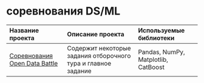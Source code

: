 # соревнования DS/ML

| Название проекта                                                                                                                                                                                                                                                                                                                                                                                                                                                        | Описание проекта                                                                                                                                                                  | Используемые библиотеки                                  |
| :-----------------------------------------------------------------------------------------------------------------------------------------------------------------------------------------------------------------------------------------------------------------------------------------------------------------------------------------------------------------------------------------------------------------------------------------------------------------------|:----------------------------------------------------------------------------------------------------------------------------------------------------------------------------------|:---------------------------------------------------------|
| [Соревнования Open Data Battle](https://github.com/MokryYezhik/ds_ml_projects/tree/main/open_data_battle_bank_otkrytie)                                                                                                                                                                                                                                                                                    |Содержит некоторые задания отборочного тура и главное задание| Pandas, NumPy, Matplotlib, CatBoost                      |
